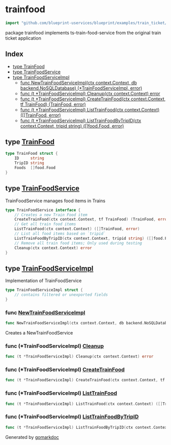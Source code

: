 <!-- Code generated by gomarkdoc. DO NOT EDIT -->

# trainfood

```go
import "github.com/blueprint-uservices/blueprint/examples/train_ticket/workflow/trainfood"
```

package trainfood implements ts\-train\-food\-service from the original train ticket application

## Index

- [type TrainFood](<#TrainFood>)
- [type TrainFoodService](<#TrainFoodService>)
- [type TrainFoodServiceImpl](<#TrainFoodServiceImpl>)
  - [func NewTrainFoodServiceImpl\(ctx context.Context, db backend.NoSQLDatabase\) \(\*TrainFoodServiceImpl, error\)](<#NewTrainFoodServiceImpl>)
  - [func \(t \*TrainFoodServiceImpl\) Cleanup\(ctx context.Context\) error](<#TrainFoodServiceImpl.Cleanup>)
  - [func \(t \*TrainFoodServiceImpl\) CreateTrainFood\(ctx context.Context, tf TrainFood\) \(TrainFood, error\)](<#TrainFoodServiceImpl.CreateTrainFood>)
  - [func \(t \*TrainFoodServiceImpl\) ListTrainFood\(ctx context.Context\) \(\[\]TrainFood, error\)](<#TrainFoodServiceImpl.ListTrainFood>)
  - [func \(t \*TrainFoodServiceImpl\) ListTrainFoodByTripID\(ctx context.Context, tripid string\) \(\[\]food.Food, error\)](<#TrainFoodServiceImpl.ListTrainFoodByTripID>)


<a name="TrainFood"></a>
## type [TrainFood](<https://github.com/blueprint-uservices/blueprint/blob/main/examples/train_ticket/workflow/trainfood/data.go#L5-L9>)



```go
type TrainFood struct {
    ID     string
    TripID string
    Foods  []food.Food
}
```

<a name="TrainFoodService"></a>
## type [TrainFoodService](<https://github.com/blueprint-uservices/blueprint/blob/main/examples/train_ticket/workflow/trainfood/trainFoodService.go#L14-L23>)

TrainFoodService manages food items in Trains

```go
type TrainFoodService interface {
    // Creates a new Train Food item
    CreateTrainFood(ctx context.Context, tf TrainFood) (TrainFood, error)
    // Get all train food items
    ListTrainFood(ctx context.Context) ([]TrainFood, error)
    // List all food items based on `tripid`
    ListTrainFoodByTripID(ctx context.Context, tripid string) ([]food.Food, error)
    // Remove all train food items; Only used during testing
    Cleanup(ctx context.Context) error
}
```

<a name="TrainFoodServiceImpl"></a>
## type [TrainFoodServiceImpl](<https://github.com/blueprint-uservices/blueprint/blob/main/examples/train_ticket/workflow/trainfood/trainFoodService.go#L26-L28>)

Implementation of TrainFoodService

```go
type TrainFoodServiceImpl struct {
    // contains filtered or unexported fields
}
```

<a name="NewTrainFoodServiceImpl"></a>
### func [NewTrainFoodServiceImpl](<https://github.com/blueprint-uservices/blueprint/blob/main/examples/train_ticket/workflow/trainfood/trainFoodService.go#L31>)

```go
func NewTrainFoodServiceImpl(ctx context.Context, db backend.NoSQLDatabase) (*TrainFoodServiceImpl, error)
```

Creates a NewTrainFoodService

<a name="TrainFoodServiceImpl.Cleanup"></a>
### func \(\*TrainFoodServiceImpl\) [Cleanup](<https://github.com/blueprint-uservices/blueprint/blob/main/examples/train_ticket/workflow/trainfood/trainFoodService.go#L100>)

```go
func (t *TrainFoodServiceImpl) Cleanup(ctx context.Context) error
```



<a name="TrainFoodServiceImpl.CreateTrainFood"></a>
### func \(\*TrainFoodServiceImpl\) [CreateTrainFood](<https://github.com/blueprint-uservices/blueprint/blob/main/examples/train_ticket/workflow/trainfood/trainFoodService.go#L72>)

```go
func (t *TrainFoodServiceImpl) CreateTrainFood(ctx context.Context, tf TrainFood) (TrainFood, error)
```



<a name="TrainFoodServiceImpl.ListTrainFood"></a>
### func \(\*TrainFoodServiceImpl\) [ListTrainFood](<https://github.com/blueprint-uservices/blueprint/blob/main/examples/train_ticket/workflow/trainfood/trainFoodService.go#L35>)

```go
func (t *TrainFoodServiceImpl) ListTrainFood(ctx context.Context) ([]TrainFood, error)
```



<a name="TrainFoodServiceImpl.ListTrainFoodByTripID"></a>
### func \(\*TrainFoodServiceImpl\) [ListTrainFoodByTripID](<https://github.com/blueprint-uservices/blueprint/blob/main/examples/train_ticket/workflow/trainfood/trainFoodService.go#L52>)

```go
func (t *TrainFoodServiceImpl) ListTrainFoodByTripID(ctx context.Context, tripid string) ([]food.Food, error)
```



Generated by [gomarkdoc](<https://github.com/princjef/gomarkdoc>)
